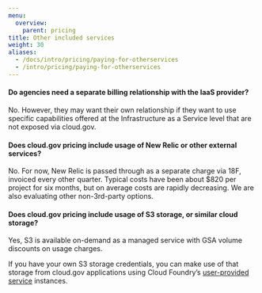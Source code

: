 ```yaml
---
menu:
  overview:
    parent: pricing
title: Other included services
weight: 30
aliases:
  - /docs/intro/pricing/paying-for-otherservices
  - /intro/pricing/paying-for-otherservices
---
```


#### Do agencies need a separate billing relationship with the IaaS provider?

No. However, they may want their own relationship if they want to use specific capabilities offered at the Infrastructure as a Service level that are not exposed via cloud.gov.

#### Does cloud.gov pricing include usage of New Relic or other external services?

No. For now, New Relic is passed through as a separate charge via 18F, invoiced every other quarter. Typical costs have been about $820 per project for six months, but on average costs are rapidly decreasing. We are also evaluating other non-3rd-party options.

#### Does cloud.gov pricing include usage of S3 storage, or similar cloud storage?

Yes, S3 is available on-demand as a managed service with GSA volume discounts on usage charges.

If you have your own S3 storage credentials, you can make use of that storage from cloud.gov applications using Cloud Foundry’s [user-provided service](https://docs.cloudfoundry.org/devguide/services/user-provided.html) instances.
